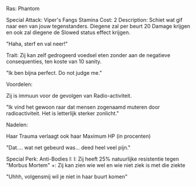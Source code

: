 Ras: Phantom

Special Attack: Viper's Fangs
	Stamina Cost: 2
	Description: Schiet wat gif naar een van jouw tegenstanders. Diegene zal per beurt 20 Damage krijgen en ook zal diegene de Slowed status effect krijgen.

"Haha, sterf en val neer!"

Trait: Zij kan zelf gedrogeerd voedsel eten zonder aan de negatieve consequenties, ten koste van 10 sanity.

"Ik ben bijna perfect. Do not judge me."

Voordelen:

Zij is immuun voor de gevolgen van Radio-activiteit.

"Ik vind het gewoon raar dat mensen zogenaamd muteren door radioactiviteit. Het is letterlijk sterker zonlicht."

Nadelen: 

Haar Trauma verlaagt ook haar Maximum HP (in procenten)

"Dat.... wat net gebeurd was... deed heel veel pijn."

Special Perk: Anti-Bodies I:
	I: Zij heeft 25% natuurlijke resistentie tegen "Morbus Mortem"
	+: Zij kan zien wie wel en wie niet ziek is met die ziekte

"Uhhh, volgensmij wil je niet in haar buurt komen"

